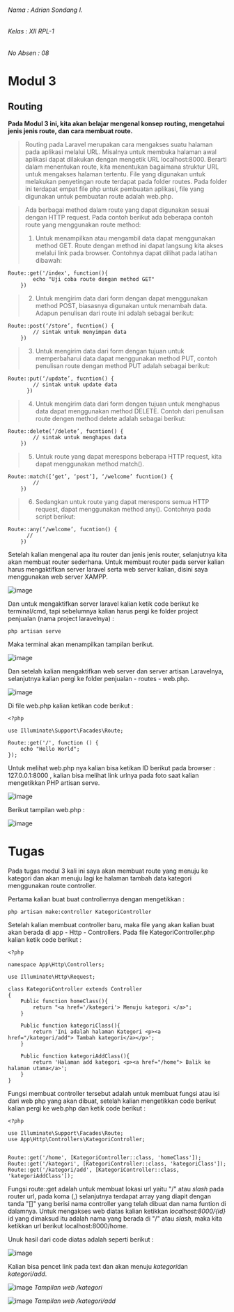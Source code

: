 ###### Nama     : Adrian Sondang I.
###### Kelas    : XII RPL-1
###### No Absen : 08

# Modul 3
## Routing

**Pada Modul 3 ini, kita akan belajar mengenal konsep routing, mengetahui jenis jenis route, dan cara membuat route.**

>Routing pada Laravel merupakan cara mengakses suatu halaman pada aplikasi melalui URL.
Misalnya untuk membuka halaman awal aplikasi dapat dilakukan dengan mengetik URL
localhost:8000. Berarti dalam menentukan route, kita menentukan bagaimana struktur URL untuk
mengakses halaman tertentu. File yang digunakan untuk melakukan penyetingan route terdapat pada
folder routes. Pada folder ini terdapat empat file php untuk pembuatan aplikasi, file yang digunakan
untuk pembuatan route adalah web.php.

>Ada berbagai method dalam route yang dapat digunakan sesuai dengan HTTP request. Pada
contoh berikut ada beberapa contoh route yang menggunakan route method:
>1. Untuk menampilkan atau mengambil data dapat menggunakan method GET. Route dengan
method ini dapat langsung kita akses melalui link pada browser. Contohnya dapat dilihat pada
latihan dibawah:

```
Route::get('/index', function(){
        echo "Uji coba route dengan method GET"
    })
```

>2. Untuk mengirim data dari form dengan dapat menggunakan method POST, biasasnya
digunakan untuk menambah data. Adapun penulisan dari route ini adalah sebagai berikut:

```
Route::post(‘/store’, fucntion() {
        // sintak untuk menyimpan data
    })
```

>3. Untuk mengirim data dari form dengan tujuan untuk memperbaharui data dapat menggunakan
method PUT, contoh penulisan route dengan method PUT adalah sebagai berikut:

```
Route::put(‘/update’, fucntion() {
        // sintak untuk update data
      })
```

>4. Untuk mengirim data dari form dengen tujuan untuk menghapus data dapat menggunakan
method DELETE. Contoh dari penulisan route dengen method delete adalah sebagai berikut:

```
Route::delete(‘/delete’, fucntion() {
        // sintak untuk menghapus data
    })
```

>5. Untuk route yang dapat merespons beberapa HTTP request, kita dapat menggunakan method
match().

```
Route::match([‘get’, ‘post’], ‘/welcome’ fucntion() {
        //
    })
```

>6. Sedangkan untuk route yang dapat merespons semua HTTP request, dapat menggunakan
method any(). Contohnya pada script berikut:

```
Route::any(‘/welcome’, fucntion() {
      //
    })
```

Setelah kalian mengenal apa itu router dan jenis jenis router, selanjutnya kita akan membuat router sederhana. Untuk membuat router pada server kalian harus mengaktifkan server laravel serta web server kalian, disini saya menggunakan web server XAMPP.

![image](https://user-images.githubusercontent.com/79520394/182096364-90f02f48-1d82-4fcc-8bf6-beda8c023342.png)

Dan untuk mengaktifkan server laravel kalian ketik code berikut ke terminal/cmd, tapi sebelumnya kalian harus pergi ke folder project penjualan (nama project laravelnya) :

```
php artisan serve
```

Maka terminal akan menampilkan tampilan berikut.

![image](https://user-images.githubusercontent.com/79520394/182097526-f65fefb0-b60a-4a84-be0b-852ea85c33ba.png)

Dan setelah kalian mengaktifkan web server dan server artisan Laravelnya, selanjutnya kalian pergi ke folder penjualan - routes - web.php.

![image](https://user-images.githubusercontent.com/79520394/182098029-646cbbe4-7974-4ef4-9168-207ecc81ad29.png)

Di file web.php kalian ketikan code berikut :

```
<?php

use Illuminate\Support\Facades\Route;

Route::get('/', function () {
    echo "Hello World";
});
```

Untuk melihat web.php nya kalian bisa ketikan ID berikut pada browser : 127.0.0.1:8000 , kalian bisa melihat link urlnya pada foto saat kalian mengetikkan PHP artisan serve.

![image](https://user-images.githubusercontent.com/79520394/182096364-90f02f48-1d82-4fcc-8bf6-beda8c023342.png)

Berikut tampilan web.php :

![image](https://user-images.githubusercontent.com/79520394/182103450-5de40a67-1759-4abb-ab51-b8f79cd22a97.png)


# Tugas
Pada tugas modul 3 kali ini saya akan membuat route yang menuju ke kategori dan akan menuju lagi ke halaman tambah data kategori menggunakan route controller.

Pertama kalian buat buat controllernya dengan mengetikkan :

```
php artisan make:controller KategoriController
```

Setelah kalian membuat controller baru, maka file yang akan kalian buat akan berada di app - Http - Controllers. Pada file KategoriController.php kalian ketik code berikut :

```
<?php

namespace App\Http\Controllers;

use Illuminate\Http\Request;

class KategoriController extends Controller
{
    Public function homeClass(){
        return "<a href='/kategori'> Menuju kategori </a>";
    }

    Public function kategoriClass(){
        return 'Ini adalah halaman Kategori <p><a href="/kategori/add"> Tambah kategori</a></p>';
    }

    Public function kategoriAddClass(){
        return 'Halaman add kategori <p><a href="/home"> Balik ke halaman utama</a>';
    }
}
```

Fungsi membuat controller tersebut adalah untuk membuat fungsi atau isi dari web php yang akan dibuat, setelah kalian mengetikkan code berikut kalian pergi ke web.php dan ketik code berikut :

```
<?php

use Illuminate\Support\Facades\Route;
use App\Http\Controllers\KategoriController;


Route::get('/home', [KategoriController::class, 'homeClass']);
Route::get('/kategori', [KategoriController::class, 'kategoriClass']);
Route::get('/kategori/add', [KategoriController::class, 'kategoriAddClass']);
```

Fungsi route::get adalah untuk membuat lokasi url yaitu "/" atau _slash_ pada router url, pada koma (,) selanjutnya terdapat array yang diapit dengan tanda "[]" yang berisi nama controller yang telah dibuat dan nama funtion di dalamnya. Untuk mengakses web diatas kalian ketikkan *localhost:8000/{id}* id yang dimaksud itu adalah nama yang berada di "/" atau _slash_, maka kita ketikkan url berikut localhost:8000/home.

Unuk hasil dari code diatas adalah seperti berikut :

![image](https://user-images.githubusercontent.com/79520394/182106223-f06571f1-f84c-4c72-b08c-9175e8dad106.png)

Kalian bisa pencet link pada text dan akan menuju *kategori*dan *kategori/add*.

![image](https://user-images.githubusercontent.com/79520394/182106223-f06571f1-f84c-4c72-b08c-9175e8dad106.png)
_Tampilan web /kategori_

![image](https://user-images.githubusercontent.com/79520394/182106604-b45b08e3-6fb6-4c9d-960d-e1069c513a0c.png)
_Tampilan web /kategori/add_
